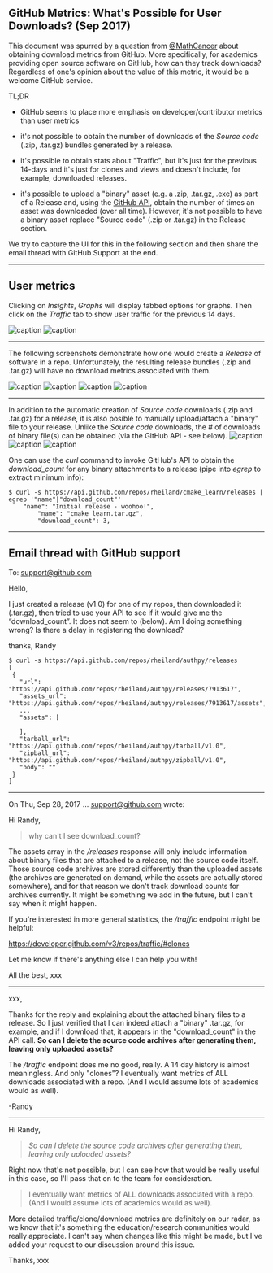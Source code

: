 ## GitHub Metrics: What's Possible for User Downloads? (Sep 2017)

This document was spurred by a question from [@MathCancer](https://twitter.com/MathCancer/status/913020325964771328) 
about obtaining download metrics from GitHub. More specifically, for academics providing open source software 
on GitHub, how can they track downloads? Regardless of one's opinion about the value of this metric, it would 
be a welcome GitHub service.

TL;DR

* GitHub seems to place more emphasis on developer/contributor metrics than user metrics

* it's not possible to obtain the number of downloads of the <i>Source code</i> (.zip, .tar.gz) bundles generated
by a release.

* it's possible to obtain stats about "Traffic", but it's just for the previous 14-days and it's just for clones and views and doesn't include, for example, downloaded releases.
* it's possible to upload a "binary" asset (e.g. a .zip, .tar.gz, .exe) as part of a Release and, using the [GitHub API](https://developer.github.com/v3/), obtain the number of times an asset was downloaded (over all time). However, it's not possible to have a binary asset replace  "Source code" (.zip or .tar.gz) in the Release section. 

We try to capture the UI for this in the following section and then share the email thread with GitHub Support at the end.

<hr>

<!------------------------------------------------------------>
## User metrics

Clicking on <i>Insights</i>, <i>Graphs</i> will display tabbed options for graphs. Then click on the <i>Traffic</i> tab to show user
traffic for the previous 14 days.

![caption](/images/github-repo-Insights.jpeg "")
![caption](/images/github-Insights-Graphs-Traffic.jpeg "")

<!------------------------------------------------------------>
<hr>

The following screenshots demonstrate how one would create a <i>Release</i> of software in a repo.
Unfortunately, the resulting release bundles (.zip and .tar.gz) will have no download metrics associated with them.

![caption](/images/github-releases-0-annotate.jpeg "")
![caption](/images/github-new-release-0.jpeg "")
![caption](/images/github-new-release-1.jpeg "")
![caption](/images/github-new-release-2.jpeg "")
<hr>

In addition to the automatic creation of <i>Source code</i> downloads (.zip and .tar.gz) for a release, it is
also posible to manually upload/attach a "binary" file to your release. Unlike the <i>Source code</i> downloads,
the # of downloads of binary file(s) can be obtained (via the GitHub API - see below).
![caption](/images/github-attach-binaries.jpeg "")
![caption](/images/github-metrics6-after-selecting-binary.jpeg "")
![caption](/images/github-metrics7-after-Update-release-OK.jpeg "")


One can use the <i>curl</i> command to invoke GitHub's API to obtain the <i>download_count</i> for any
binary attachments to a release (pipe into <i>egrep</i> to extract minimum info):
```
$ curl -s https://api.github.com/repos/rheiland/cmake_learn/releases | egrep '"name"|"download_count"'
    "name": "Initial release - woohoo!",
        "name": "cmake_learn.tar.gz",
        "download_count": 3,
```
<hr>

<!------------------------------------------------------------>
## Email thread with GitHub support
To: support@github.com

Hello,

I just created a release (v1.0) for one of my repos, then downloaded it (.tar.gz), then tried to use your API to see if it would give me the “download_count”. It does not seem to (below). Am I doing something wrong? Is there a delay in registering the download?

thanks, Randy
```
$ curl -s https://api.github.com/repos/rheiland/authpy/releases
[
 {
   "url": "https://api.github.com/repos/rheiland/authpy/releases/7913617",
   "assets_url": "https://api.github.com/repos/rheiland/authpy/releases/7913617/assets",
   ...
   "assets": [

   ],
   "tarball_url": "https://api.github.com/repos/rheiland/authpy/tarball/v1.0",
   "zipball_url": "https://api.github.com/repos/rheiland/authpy/zipball/v1.0",
   "body": ""
 }
]
```
<!------------------>
<hr>

On Thu, Sep 28, 2017 ... <support@github.com> wrote:

Hi Randy,

> why can't I see download_count?

The assets array in the <i>/releases</i> response will only include information about binary files that are attached to a release, not the source code itself. Those source code archives are stored differently than the uploaded assets (the archives are generated on demand, while the assets are actually stored somewhere), and for that reason we don't track download counts for archives currently. It might be something we add in the future, but I can't say when it might happen.

If you're interested in more general statistics, the <i>/traffic</i> endpoint might be helpful:

https://developer.github.com/v3/repos/traffic/#clones

Let me know if there's anything else I can help you with!

All the best,
xxx
<!---------------->
<hr>
xxx,

Thanks for the reply and explaining about the attached binary files to a release. So I just verified that I can indeed attach a "binary" .tar.gz, for example, and if I download that, it appears in the "download_count" in the API call. <b>So can I delete the source code archives after generating them, leaving only uploaded assets?</b>

The <i>/traffic</i> endpoint does me no good, really. A 14 day history is almost meaningless. And only "clones"? I eventually want metrics of ALL downloads associated with a repo. (And I would assume lots of academics would as well).

-Randy
<!------------------>
<hr>
Hi Randy,

> *So can I delete the source code archives after generating
> them, leaving only uploaded assets?*

Right now that's not possible, but I can see how that would be really useful in this case, so I'll pass that on to the team for consideration.

> I eventually want metrics of ALL downloads
> associated with a repo. (And I would assume lots of academics would as well).

More detailed traffic/clone/download metrics are definitely on our radar, as we know that it's something the education/research communities would really appreciate. I can't say when changes like this might be made, but I've added your request to our discussion around this issue.

Thanks,
xxx


